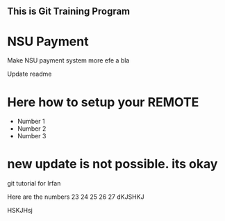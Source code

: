 ## This is Git Training Program

# NSU Payment
Make NSU payment system more efe a bla  

Update readme

# Here how to setup your REMOTE 

 * Number 1
 * Number 2
 * Number 3 

# new update is not possible. its okay


git tutorial for Irfan

Here are the numbers
23 
24
25
26
27
dKJSHKJ

HSKJHsj


